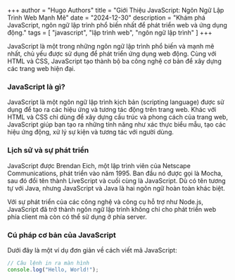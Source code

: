 +++
author = "Hugo Authors"
title = "Giới Thiệu JavaScript: Ngôn Ngữ Lập Trình Web Mạnh Mẽ"
date = "2024-12-30"
description = "Khám phá JavaScript, ngôn ngữ lập trình phổ biến nhất để phát triển web và ứng dụng động."
tags = [
    "javascript", "lập trình web", "ngôn ngữ lập trình"
]
+++

JavaScript là một trong những ngôn ngữ lập trình phổ biến và mạnh mẽ nhất, chủ yếu được sử dụng để phát triển ứng dụng web động. Cùng với HTML và CSS, JavaScript tạo thành bộ ba công nghệ cơ bản để xây dựng các trang web hiện đại.

<!--more-->

### JavaScript là gì?

JavaScript là một ngôn ngữ lập trình kịch bản (scripting language) được sử dụng để tạo ra các hiệu ứng và tương tác động trên trang web. Khác với HTML và CSS chỉ dùng để xây dựng cấu trúc và phong cách của trang web, JavaScript giúp bạn tạo ra những tính năng như xác thực biểu mẫu, tạo các hiệu ứng động, xử lý sự kiện và tương tác với người dùng.

### Lịch sử và sự phát triển

JavaScript được Brendan Eich, một lập trình viên của Netscape Communications, phát triển vào năm 1995. Ban đầu nó được gọi là Mocha, sau đó đổi tên thành LiveScript và cuối cùng là JavaScript. Dù có tên tương tự với Java, nhưng JavaScript và Java là hai ngôn ngữ hoàn toàn khác biệt.

Với sự phát triển của các công nghệ và công cụ hỗ trợ như Node.js, JavaScript đã trở thành ngôn ngữ lập trình không chỉ cho phát triển web phía client mà còn có thể sử dụng ở phía server.

### Cú pháp cơ bản của JavaScript

Dưới đây là một ví dụ đơn giản về cách viết mã JavaScript:

```javascript
// Câu lệnh in ra màn hình
console.log("Hello, World!");
